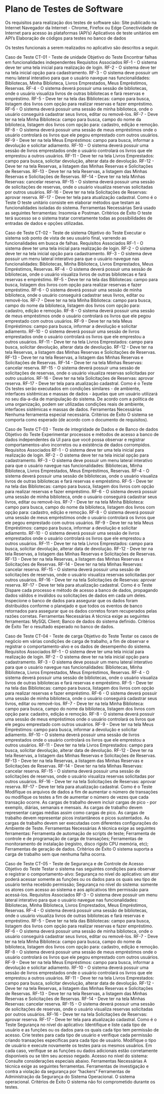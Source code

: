 # Plano de Testes de Software

Os requisitos para realização dos testes de software são:
Site publicado na Internet
Navegador da Internet - Chrome, Firefox ou Edge
Conectividade de Internet para acesso às plataformas (API’s)
Aplicativos de teste unitários em API’s
Elaboração de códigos para testes no banco de dados

Os testes funcionais a serem realizados no aplicativo são descritos a seguir.


Caso de Teste
CT-01 - Teste de unidade
Objetivo do Teste
Encontrar falhas em funcionalidades independentes
Requisitos Associados
RF-1 - O sistema deve ter uma tela inicial para realização de
login.
RF-2 - O sistema deve ter na tela inicial opção para
cadastramento.
RF-3 - O sistema deve possuir um menu lateral interativo para
que o usuário navegue nas funcionalidades: Bibliotecas,
Minha Biblioteca, Livros Emprestados, Meus
Empréstimos, Reservas.
RF-4 - O sistema deverá possuir uma sessão de bibliotecas, onde
o usuário visualiza livros de outras bibliotecas e fará
reservas e empréstimo.
RF-5 - Deve ter na tela das Bibliotecas: campo para busca,
listagem dos livros com opção para realizar reservas e
fazer empréstimo.
RF-6 - O sistema deverá possuir uma sessão de minha biblioteca,
onde o usuário conseguirá cadastrar seus livros, editar ou
removê-los.
RF-7 - Deve ter na tela Minha Biblioteca: campo para busca,
campo do nome da biblioteca, listagem dos livros com
opção para: cadastro, edição e remoção.
RF-8 - O sistema deverá possuir uma sessão de meus
empréstimos onde o usuário controlará os livros que ele
pegou emprestado com outros usuários.
RF-9 - Deve ter na tela Meus Empréstimos: campo para busca,
informar a devolução e solicitar adiamento.
RF-10 - O sistema deverá possuir uma sessão de livros
emprestados onde o usuário controlará os livros que ele
emprestou a outros usuários.
RF-11 - Deve ter na tela Livros Emprestados: campo para busca,
solicitar devolução, alterar data de devolução.
RF-12 - Deve ter na tela Reservas, a listagem das Minhas Reservas
e Solicitações de Reservas.
RF-13 - Deve ter na tela Reservas, a listagem das Minhas Reservas
e Solicitações de Reservas.
RF-14 - Deve ter na tela Minhas Reservas: cancelar reserva.
RF-15 - O sistema deverá possuir uma sessão de solicitações de
reservas, onde o usuário visualiza reservas solicitadas por
outros usuários.
RF-16 - Deve ter na tela Solicitações de Reservas: aprovar reserva.
RF-17 - Deve ter tela para atualização cadastral.
Como é o Teste
O teste unitário consiste em elaborar métodos que testam as funcionalidades isoladas do sistema.
Ferramentas Necessárias
Será usado as seguintes ferramentas: Insomnia e Postman.
Critérios de Êxito
O teste terá sucesso se o sistema tratar corretamente todas as possibilidades de entradas de dados e opções utilizadas.




Caso de Teste
CT-02 - Teste de sistema
Objetivo do Teste
Executar o sistema sob ponto de vista de seu usuário final, varrendo as funcionalidades em busca de falhas.
Requisitos Associados
RF-1 - O sistema deve ter uma tela inicial para realização de
login.
RF-2 - O sistema deve ter na tela inicial opção para
cadastramento.
RF-3 - O sistema deve possuir um menu lateral interativo para
que o usuário navegue nas funcionalidades: Bibliotecas,
Minha Biblioteca, Livros Emprestados, Meus
Empréstimos, Reservas.
RF-4 - O sistema deverá possuir uma sessão de bibliotecas, onde
o usuário visualiza livros de outras bibliotecas e fará
reservas e empréstimo.
RF-5 - Deve ter na tela das Bibliotecas: campo para busca,
listagem dos livros com opção para realizar reservas e
fazer empréstimo.
RF-6 - O sistema deverá possuir uma sessão de minha biblioteca,
onde o usuário conseguirá cadastrar seus livros, editar ou
removê-los.
RF-7 - Deve ter na tela Minha Biblioteca: campo para busca,
campo do nome da biblioteca, listagem dos livros com
opção para: cadastro, edição e remoção.
RF-8 - O sistema deverá possuir uma sessão de meus
empréstimos onde o usuário controlará os livros que ele
pegou emprestado com outros usuários.
RF-9 - Deve ter na tela Meus Empréstimos: campo para busca,
informar a devolução e solicitar adiamento.
RF-10 - O sistema deverá possuir uma sessão de livros
emprestados onde o usuário controlará os livros que ele
emprestou a outros usuários.
RF-11 - Deve ter na tela Livros Emprestados: campo para busca,
solicitar devolução, alterar data de devolução.
RF-12 - Deve ter na tela Reservas, a listagem das Minhas Reservas
e Solicitações de Reservas.
RF-13 - Deve ter na tela Reservas, a listagem das Minhas Reservas
e Solicitações de Reservas.
RF-14 - Deve ter na tela Minhas Reservas: cancelar reserva.
RF-15 - O sistema deverá possuir uma sessão de solicitações de
reservas, onde o usuário visualiza reservas solicitadas por
outro usuários.
RF-16 - Deve ter na tela Solicitações de Reservas: aprovar reserva.
RF-17 - Deve ter tela para atualização cadastral.
Como é o Teste
Os testes serão executados em condições similares - de ambiente, interfaces sistêmicas e massas de dados - àquelas que um usuário utilizará no seu dia-a-dia de manipulação do sistema. De acordo com a política de uma organização, podem ser utilizadas condições reais de ambiente, interfaces sistêmicas e massas de dados.
Ferramentas Necessárias
Nenhuma ferramenta especial necessária.
Critérios de Êxito
O sistema se comporta como esperado (de acordo com o documento de requisitos).


Caso de Teste
CT-03 - Teste de integridade de Dados e de Banco de dados
Objetivo do Teste
Experimentar processos e métodos de acesso a banco de dados independentes da UI para que você possa observar e registrar comportamentos-alvo incorretos ou a existência de dados corrompidos.
Requisitos Associados
RF-1 - O sistema deve ter uma tela inicial para realização de
login.
RF-2 - O sistema deve ter na tela inicial opção para
cadastramento.
RF-3 - O sistema deve possuir um menu lateral interativo para
que o usuário navegue nas funcionalidades: Bibliotecas,
Minha Biblioteca, Livros Emprestados, Meus
Empréstimos, Reservas.
RF-4 - O sistema deverá possuir uma sessão de bibliotecas, onde
o usuário visualiza livros de outras bibliotecas e fará
reservas e empréstimo.
RF-5 - Deve ter na tela das Bibliotecas: campo para busca,
listagem dos livros com opção para realizar reservas e
fazer empréstimo.
RF-6 - O sistema deverá possuir uma sessão de minha biblioteca,
onde o usuário conseguirá cadastrar seus livros, editar ou
removê-los.
RF-7 - Deve ter na tela Minha Biblioteca: campo para busca,
campo do nome da biblioteca, listagem dos livros com
opção para: cadastro, edição e remoção.
RF-8 - O sistema deverá possuir uma sessão de meus
empréstimos onde o usuário controlará os livros que ele
pegou emprestado com outros usuários.
RF-9 - Deve ter na tela Meus Empréstimos: campo para busca,
informar a devolução e solicitar adiamento.
RF-10 - O sistema deverá possuir uma sessão de livros
emprestados onde o usuário controlará os livros que ele
emprestou a outros usuários.
RF-11 - Deve ter na tela Livros Emprestados: campo para busca,
solicitar devolução, alterar data de devolução.
RF-12 - Deve ter na tela Reservas, a listagem das Minhas Reservas
e Solicitações de Reservas.
RF-13 - Deve ter na tela Reservas, a listagem das Minhas Reservas
e Solicitações de Reservas.
RF-14 - Deve ter na tela Minhas Reservas: cancelar reserva.
RF-15 - O sistema deverá possuir uma sessão de solicitações de
reservas, onde o usuário visualiza reservas solicitadas por
outros usuários.
RF-16 - Deve ter na tela Solicitações de Reservas: aprovar reserva.
RF-17 - Deve ter tela para atualização cadastral.
Como é o Teste
Dispare cada processo e método de acesso a banco de dados, propagando dados válidos e inválidos ou solicitações de dados em cada um deles.
Inspecione o banco de dados para assegurar que os dados foram distribuídos conforme o planejado e que todos os eventos de banco retornados para assegurar que os dados corretos foram recuperados pelas razões corretas.
Ferramentas Necessárias
A técnica exige as seguintes ferramentas:
MySQL Client;
Banco de dados do sistema definido.
Critérios de Êxito
Ter o resultado esperado no banco de dados.


Caso de Teste
CT-04 - Teste de carga
Objetivo do Teste
Testar os casos de negócio em várias condições de carga de trabalho, a fim de observar e registrar o comportamento-alvo e os dados de desempenho do sistema.
Requisitos Associados
RF-1 - O sistema deve ter uma tela inicial para realização de
login.
RF-2 - O sistema deve ter na tela inicial opção para
cadastramento.
RF-3 - O sistema deve possuir um menu lateral interativo para
que o usuário navegue nas funcionalidades: Bibliotecas,
Minha Biblioteca, Livros Emprestados, Meus
Empréstimos, Reservas.
RF-4 - O sistema deverá possuir uma sessão de bibliotecas, onde
o usuário visualiza livros de outras bibliotecas e fará
reservas e empréstimo.
RF-5 - Deve ter na tela das Bibliotecas: campo para busca,
listagem dos livros com opção para realizar reservas e
fazer empréstimo.
RF-6 - O sistema deverá possuir uma sessão de minha biblioteca,
onde o usuário conseguirá cadastrar seus livros, editar ou
removê-los.
RF-7 - Deve ter na tela Minha Biblioteca: campo para busca,
campo do nome da biblioteca, listagem dos livros com
opção para: cadastro, edição e remoção.
RF-8 - O sistema deverá possuir uma sessão de meus
empréstimos onde o usuário controlará os livros que ele
pegou emprestado com outros usuários.
RF-9 - Deve ter na tela Meus Empréstimos: campo para busca,
informar a devolução e solicitar adiamento.
RF-10 - O sistema deverá possuir uma sessão de livros
emprestados onde o usuário controlará os livros que ele
emprestou a outros usuários.
RF-11 - Deve ter na tela Livros Emprestados: campo para busca,
solicitar devolução, alterar data de devolução.
RF-12 - Deve ter na tela Reservas, a listagem das Minhas Reservas
e Solicitações de Reservas.
RF-13 - Deve ter na tela Reservas, a listagem das Minhas Reservas
e Solicitações de Reservas.
RF-14 - Deve ter na tela Minhas Reservas: cancelar reserva.
RF-15 - O sistema deverá possuir uma sessão de solicitações de
reservas, onde o usuário visualiza reservas solicitadas por
outros usuários.
RF-16 - Deve ter na tela Solicitações de Reservas: aprovar reserva.
RF-17 - Deve ter tela para atualização cadastral.
Como é o Teste
Modifique os arquivos de dados a fim de aumentar o número de transações ou modifique os testes a fim de aumentar o número de vezes que cada transação ocorre.
As cargas de trabalho devem incluir cargas de pico - por exemplo, diárias, semanais e mensais.
As cargas de trabalho devem representar cargas médias assim como cargas de pico.
As cargas de trabalho devem representar picos instantâneos e picos sustentados.
As cargas de trabalho devem ser executadas com diferentes configurações do Ambiente de Teste.
Ferramentas Necessárias
A técnica exige as seguintes ferramentas:
Ferramenta de automação de scripts de teste;
Ferramenta de controle e de programação de carga de transações;
Ferramentas de monitoramento de instalação (registro, disco rígido CPU memória, etc);
Ferramentas de geração de dados.
Critérios de Êxito
O sistema suporta a carga de trabalho sem que nenhuma falha ocorra.



Caso de Teste
CT-05 - Teste de Segurança e de Controle de Acesso
Objetivo do Teste
Testar o sistema nas seguintes condições para observar e registrar o comportamento-alvo:
Segurança no nível do aplicativo: um ator poderá acessar somente as funções ou os dados para os quais seu tipo de usuário tenha recebido permissão;
Segurança no nível do sistema: somente os atores com acesso ao sistema e aos aplicativos têm permissão para acessá-los.
Requisitos Associados
RF-3 - O sistema deve possuir um menu lateral interativo para
que o usuário navegue nas funcionalidades: Bibliotecas,
Minha Biblioteca, Livros Emprestados, Meus
Empréstimos, Reservas.
RF-4 - O sistema deverá possuir uma sessão de bibliotecas, onde
o usuário visualiza livros de outras bibliotecas e fará
reservas e empréstimo.
RF-5 - Deve ter na tela das Bibliotecas: campo para busca,
listagem dos livros com opção para realizar reservas e
fazer empréstimo.
RF-6 - O sistema deverá possuir uma sessão de minha biblioteca,
onde o usuário conseguirá cadastrar seus livros, editar ou
removê-los.
RF-7 - Deve ter na tela Minha Biblioteca: campo para busca,
campo do nome da biblioteca, listagem dos livros com
opção para: cadastro, edição e remoção.
RF-8 - O sistema deverá possuir uma sessão de meus
empréstimos onde o usuário controlará os livros que ele
pegou emprestado com outros usuários.
RF-9 - Deve ter na tela Meus Empréstimos: campo para busca,
informar a devolução e solicitar adiamento.
RF-10 - O sistema deverá possuir uma sessão de livros
emprestados onde o usuário controlará os livros que ele
emprestou a outros usuários.
RF-11 - Deve ter na tela Livros Emprestados: campo para busca,
solicitar devolução, alterar data de devolução.
RF-12 - Deve ter na tela Reservas, a listagem das Minhas Reservas
e Solicitações de Reservas.
RF-13 - Deve ter na tela Reservas, a listagem das Minhas Reservas
e Solicitações de Reservas.
RF-14 - Deve ter na tela Minhas Reservas: cancelar reserva.
RF-15 - O sistema deverá possuir uma sessão de solicitações de
reservas, onde o usuário visualiza reservas solicitadas por
outros usuários.
RF-16 - Deve ter na tela Solicitações de Reservas: aprovar reserva.
RF-17 - Deve ter tela para atualização cadastral.
Como é o Teste
Segurança no nível do aplicativo: Identifique e liste cada tipo de usuário e as funções ou os dados para os quais cada tipo tem permissão de acesso.
Crie testes para cada tipo de usuário e verifique cada permissão criando transações específicas para cada tipo de usuário.
Modifique o tipo de usuário e execute novamente os testes para os mesmos usuários. Em cada caso, verifique se as funções ou dados adicionais estão corretamente disponíveis ou se têm seu acesso negado.
Acesso no nível do sistema: Consulte considerações especiais abaixo.
Ferramentas Necessárias
A técnica exige as seguintes ferramentas.
Ferramentas de investigação e contra a violação da segurança por “hackers”
Ferramentas de Administração da Segurança do Sistema Operacional.
O sistema operacional.
Critérios de Êxito
O sistema não foi comprometido durante os testes.




